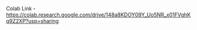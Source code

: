 
Colab Link - https://colab.research.google.com/drive/148a8KDOY09Y_Uo5NR_x01FVghKq9Z2XP?usp=sharing

